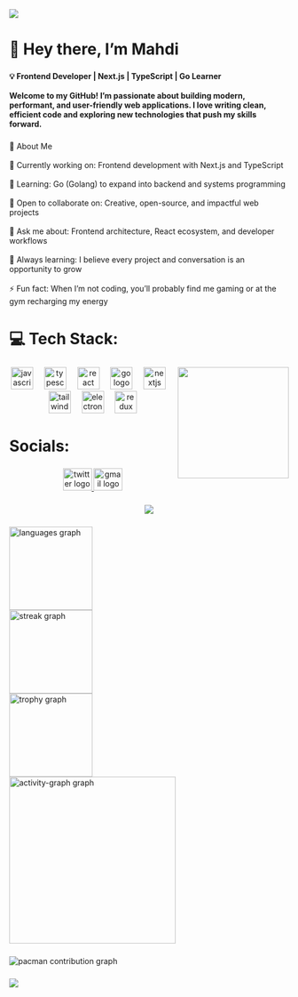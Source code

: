 <div>
  <img style="100%" src="https://capsule-render.vercel.app/api?type=waving&height=100&section=header&reversal=false&fontSize=70&fontColor=FFFFFF&fontAlign=50&fontAlignY=50&stroke=-&descSize=20&descAlign=50&descAlignY=50&theme=cobalt"  />
</div>

###

<h1 align="left">👋 Hey there, I’m Mahdi</h1>

###

<h4 align="left">💡 Frontend Developer | Next.js | TypeScript | Go Learner<br><br>Welcome to my GitHub! I’m passionate about building modern, performant, and user-friendly web applications. I love writing clean, efficient code and exploring new technologies that push my skills forward.</h4>

###

<p align="left">💫 About Me<br><br>🔭 Currently working on: Frontend development with Next.js and TypeScript<br><br>🌱 Learning: Go (Golang) to expand into backend and systems programming<br><br>👯 Open to collaborate on: Creative, open-source, and impactful web projects<br><br>💬 Ask me about: Frontend architecture, React ecosystem, and developer workflows<br><br>🤝 Always learning: I believe every project and conversation is an opportunity to grow<br><br>⚡ Fun fact: When I’m not coding, you’ll probably find me gaming or at the gym recharging my energy</p>

###

<h1 align="left">💻 Tech Stack:</h1>

###

<img align="right" height="200" src="https://media.tenor.com/_AZJmhAry0gAAAAi/rat-dancing-meme.gif"  />

###

<div align="center">
  <img src="https://cdn.jsdelivr.net/gh/devicons/devicon/icons/javascript/javascript-original.svg" height="40" alt="javascript logo"  />
  <img width="12" />
  <img src="https://cdn.jsdelivr.net/gh/devicons/devicon/icons/typescript/typescript-original.svg" height="40" alt="typescript logo"  />
  <img width="12" />
  <img src="https://cdn.jsdelivr.net/gh/devicons/devicon/icons/react/react-original.svg" height="40" alt="react logo"  />
  <img width="12" />
  <img src="https://cdn.jsdelivr.net/gh/devicons/devicon/icons/go/go-original.svg" height="40" alt="go logo"  />
  <img width="12" />
  <img src="https://cdn.jsdelivr.net/gh/devicons/devicon/icons/nextjs/nextjs-original.svg" height="40" alt="nextjs logo"  />
  <img width="12" />
  <img src="https://cdn.jsdelivr.net/gh/devicons/devicon/icons/tailwindcss/tailwindcss-original-wordmark.svg" height="40" alt="tailwindcss logo"  />
  <img width="12" />
  <img src="https://cdn.jsdelivr.net/gh/devicons/devicon/icons/electron/electron-original.svg" height="40" alt="electron logo"  />
  <img width="12" />
  <img src="https://cdn.jsdelivr.net/gh/devicons/devicon/icons/redux/redux-original.svg" height="40" alt="redux logo"  />
</div>

###

<h1 align="left">Socials:</h1>

###

<div align="center">
  <a href="https://x.com/tiredbooyy" target="_blank">
    <img src="https://raw.githubusercontent.com/maurodesouza/profile-readme-generator/master/src/assets/icons/social/twitter/default.svg" width="52" height="40" alt="twitter logo"  />
  </a>
  <a href="mahdykazemyo1i2@gmail.com" target="_blank">
    <img src="https://raw.githubusercontent.com/maurodesouza/profile-readme-generator/master/src/assets/icons/social/gmail/default.svg" width="52" height="40" alt="gmail logo"  />
  </a>
</div>

###

<div align="center">
  <img src="https://visitor-badge.laobi.icu/badge?page_id=tiredbooy.tiredbooy&right_color=indigo"  />
</div>

###

<div align="left">
  <img src="https://github-readme-stats.vercel.app/api/top-langs?username=tiredbooy&locale=en&hide_title=false&layout=compact&card_width=320&langs_count=5&theme=tokyonight&hide_border=false&order=2" height="150" alt="languages graph" /> <br>
  <img src="https://streak-stats.demolab.com?user=tiredbooy&locale=en&mode=daily&theme=tokyonight&hide_border=false&border_radius=5&order=3" height="150" alt="streak graph" /> <br>
  <img src="https://github-profile-trophy.vercel.app?username=tiredbooy&theme=tokyonight&column=-1&row=1&margin-w=8&margin-h=8&no-bg=false&no-frame=false&order=4" height="150" alt="trophy graph" /> <br>
  <img src="https://github-readme-activity-graph.vercel.app/graph?username=tiredbooy&radius=16&theme=tokyo-night&area=true&order=5" height="300" alt="activity-graph graph"  />
</div>

###

<picture>
  <source media="(prefers-color-scheme: dark)" srcset="https://raw.githubusercontent.com/tiredbooy/tiredbooy/output/pacman-contribution-graph-dark.svg">
  <source media="(prefers-color-scheme: light)" srcset="https://raw.githubusercontent.com/tiredbooy/tiredbooy/output/pacman-contribution-graph.svg">
  <img alt="pacman contribution graph" src="https://raw.githubusercontent.com/tiredbooy/tiredbooy/output/pacman-contribution-graph.svg">
</picture>

###

<div>
  <img style="100%" src="https://capsule-render.vercel.app/api?type=waving&height=100&section=footer&reversal=false&fontSize=70&fontColor=FFFFFF&fontAlign=50&fontAlignY=50&stroke=-&descSize=20&descAlign=50&descAlignY=50&theme=cobalt"  />
</div>

###
